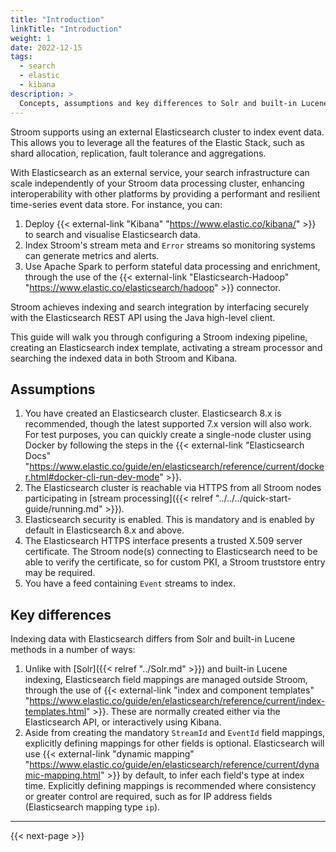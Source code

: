 ```yaml
---
title: "Introduction"
linkTitle: "Introduction"
weight: 1
date: 2022-12-15
tags:
  - search
  - elastic
  - kibana
description: >
  Concepts, assumptions and key differences to Solr and built-in Lucene indexing
---
```


Stroom supports using an external Elasticsearch cluster to index event data.
This allows you to leverage all the features of the Elastic Stack, such as shard allocation, replication, fault tolerance and aggregations.

With Elasticsearch as an external service, your search infrastructure can scale independently of your Stroom data processing cluster, enhancing interoperability with other platforms by providing a performant and resilient time-series event data store.
For instance, you can:
1. Deploy {{< external-link "Kibana" "https://www.elastic.co/kibana/" >}} to search and visualise Elasticsearch data.
1. Index Stroom's stream meta and `Error` streams so monitoring systems can generate metrics and alerts.
1. Use Apache Spark to perform stateful data processing and enrichment, through the use of the {{< external-link "Elasticsearch-Hadoop" "https://www.elastic.co/elasticsearch/hadoop" >}} connector.

Stroom achieves indexing and search integration by interfacing securely with the Elasticsearch REST API using the Java high-level client.

This guide will walk you through configuring a Stroom indexing pipeline, creating an Elasticsearch index template, activating a stream processor and searching the indexed data in both Stroom and Kibana.


## Assumptions

1. You have created an Elasticsearch cluster. Elasticsearch 8.x is recommended, though the latest supported 7.x version will also work. For test purposes, you can quickly create a single-node cluster using Docker by following the steps in the {{< external-link "Elasticsearch Docs" "https://www.elastic.co/guide/en/elasticsearch/reference/current/docker.html#docker-cli-run-dev-mode" >}}.
1. The Elasticsearch cluster is reachable via HTTPS from all Stroom nodes participating in [stream processing]({{< relref "../../../quick-start-guide/running.md" >}}).
1. Elasticsearch security is enabled. This is mandatory and is enabled by default in Elasticsearch 8.x and above.
1. The Elasticsearch HTTPS interface presents a trusted X.509 server certificate. The Stroom node(s) connecting to Elasticsearch need to be able to verify the certificate, so for custom PKI, a Stroom truststore entry may be required.
1. You have a feed containing `Event` streams to index.


## Key differences

Indexing data with Elasticsearch differs from Solr and built-in Lucene methods in a number of ways:

1. Unlike with [Solr]({{< relref "../Solr.md" >}}) and built-in Lucene indexing, Elasticsearch field mappings are managed outside Stroom, through the use of {{< external-link "index and component templates" "https://www.elastic.co/guide/en/elasticsearch/reference/current/index-templates.html" >}}. These are normally created either via the Elasticsearch API, or interactively using Kibana.
1. Aside from creating the mandatory `StreamId` and `EventId` field mappings, explicitly defining mappings for other fields is optional. Elasticsearch will use {{< external-link "dynamic mapping" "https://www.elastic.co/guide/en/elasticsearch/reference/current/dynamic-mapping.html" >}} by default, to infer each field's type at index time. Explicitly defining mappings is recommended where consistency or greater control are required, such as for IP address fields (Elasticsearch mapping type `ip`).

---

{{< next-page >}}
